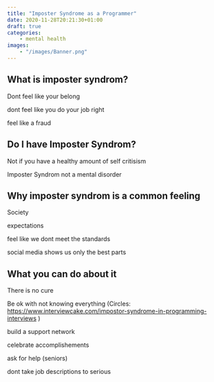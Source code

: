 ```yaml
---
title: "Imposter Syndrome as a Programmer"
date: 2020-11-28T20:21:30+01:00
draft: true
categories:
    - mental health
images:
    - "/images/Banner.png"
---
```


## What is imposter syndrom?

Dont feel like your belong

dont feel like you do your job right

feel like a fraud

## Do I have Imposter Syndrom?

Not if you have a healthy amount of self critisism

Imposter Syndrom not a mental disorder  

## Why imposter syndrom is a common feeling

Society 

expectations

feel like we dont meet the standards

social media shows us only the best parts

## What you can do about it

There is no cure

Be ok with not knowing everything (Circles: https://www.interviewcake.com/impostor-syndrome-in-programming-interviews )

build a support network

celebrate accomplishements

ask for help (seniors)

dont take job descriptions to serious